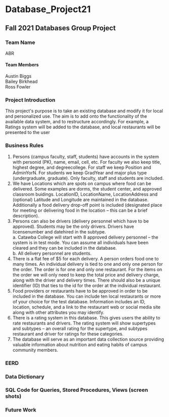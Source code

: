 # Database_Project21
## Fall 2021 Databases Group Project
### Team Name
ABR
#### Team Members
Austin Biggs  
Bailey Birkhead  
Ross Fowler
### Project Introduction
This project's purpose is to take an existing database and modify it for local and personalized use. The aim is to add onto the functionality of the available data system, and to restructure accordingly. For example, a Ratings system will be added to the database, and local restaurants will be presented to the user
### Business Rules
1)	Persons (campus faculty, staff, students) have accounts in the system with personid (PK), name, email, cell, etc.  For faculty we also keep title, highest degree, and degreecollege.  For staff we keep Position and AdminYorN.  For students we keep GradYear and major plus type (undergraduate, graduate).  Only faculty, staff and students are included.    
2)	We have Locations which are spots on campus where food can be delivered.  Some examples are dorms, the student center, and approved classroom buidings.  LocationID, LocationName, LocationAddress and (optional) Latitude and Longitude are maintained in the database. Additionally a food delivery drop-off point is included (designated place for meeting or delivering food in the location – this can be a brief description).    
3)	Persons can also be drivers (delivery personnel which have to be approved). Students may be the only drivers. Drivers have licensenumber and datehired in the subtype.  
a.	Catawba College will start with 8 approved delivery personnel – the system is in test mode.  You can assume all individuals have been cleared and they can be included in the database.  
b.	All delivery personnel are students.    
4)	There is a flat fee of $5 for each delivery.  A person orders food one to many times.  An individual delivery is tied to one and only one person for the order.  The order is for one and only one restaurant.  For the items on the order we will only need to keep the total price and delivery charge, along with the driver and delivery times.  There should also be a unique identifier (ID) that ties to the id for the order at the individual restaurant.    
5)	Food providers or restaurants have to be approved in order to be included in the database.  You can include ten local restaurants or more of your choice for the test database.  Information includes an ID, location, schedule, and a link to the restaurant web or social media site along with other attributes you may identify.    
6)	There is a rating system in this database. This gives users the ability to rate restaurants and drivers. The rating system will show supertypes and subtypes – an overall rating for the supertype, and subtypes restaurant and driver for ratings for these categories.    
7)	The database will serve as an important data collection source providing valuable information about nutrition and eating habits of campus community members.    

### EERD
### Data Dictionary
### SQL Code for Queries, Stored Procedures, Views (screen shots)
### Future Work

